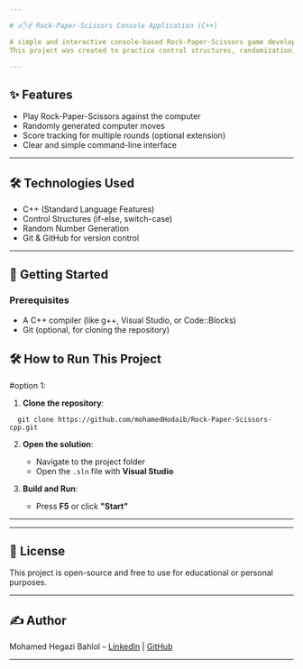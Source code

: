 ```yaml
---

# ✊✋✌️ Rock-Paper-Scissors Console Application (C++)

A simple and interactive console-based Rock-Paper-Scissors game developed in C++.  
This project was created to practice control structures, randomization, and basic user interaction through the command line.

---
```


## ✨ Features

- Play Rock-Paper-Scissors against the computer
- Randomly generated computer moves
- Score tracking for multiple rounds (optional extension)
- Clear and simple command-line interface

---

## 🛠️ Technologies Used

- C++ (Standard Language Features)
- Control Structures (if-else, switch-case)
- Random Number Generation
- Git & GitHub for version control

---

## 🚀 Getting Started

### Prerequisites
- A C++ compiler (like g++, Visual Studio, or Code::Blocks)
- Git (optional, for cloning the repository)
## 🛠️ How to Run This Project
#option 1:
1. **Clone the repository**:

 ```
   git clone https://github.com/mohamedHodaib/Rock-Paper-Scissors-cpp.git
```
 

2. **Open the solution**:
   - Navigate to the project folder  
   - Open the `.sln` file with **Visual Studio**

3. **Build and Run**:
   - Press **F5** or click **"Start"**


---

---

## 📄 License
This project is open-source and free to use for educational or personal purposes.

---

## ✍️ Author
Mohamed Hegazi Bahlol – [LinkedIn](https://www.linkedin.com/in/mohamed-hodaib-2670b2344) | [GitHub](https://github.com/mohamedHodaib)



---

